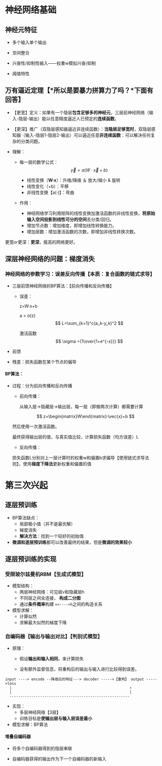 # 神经网络基础

## 神经元特征

- 多个输入单个输出

- 空间整合
- 兴奋性/抑制性输入——权重w模拟兴奋/抑制
- 阈值特性





## 万有逼近定理【*所以是要暴力拼算力了吗？*下面有回答】

- 【更宽】定义：如果有一个隐层**包含足够多的神经元**，三层前神经网络（输入-隐层-输出）能以任意精度逼近人已预定的**连续函数**。

- 【更深】推广（双隐层感知器逼近非连续函数）：**当隐层足够宽时**，双隐层感知器（输入-隐层1-隐层2-输出）可以逼近任意**非连续函数**：可以解决任何复杂的分类问题。

- 理解：

  - 每一层的数学公式：
    $$
    \vec{y}=a(W· \vec{x}+b)
    $$

    - 线性变换（**W·x**）：升维/降维 ＆ 放大/缩小 & 旋转
    - 线性变化（+b）：平移
    - 非线性变换【a(·)】：弯曲

  - 作用：

    - 神经网络学习利用矩阵的线性变换加激活函数的非线性变换，**将原始输入空间投影到线性可分的空间**去分类/回归。
    - 增加节点数：增加维度，即增加线性转换能力。
    - 增加层数：增加激活函数的次数，即增加非线性转换次数。



更宽or更深：**更深**，瘦高的网络更好。



## 深层神经网络的问题：梯度消失

### 神经网络的参数学习：误差反向传播【本质：复合函数的链式求导】

- 三层前馈神经网络的BP算法：【前向传播和反向传播】

  - 误差：

    z=W·x+b

    a = σ(z)
    $$
    L=\sum_{k=1}^c(a_k-y_k)^2
    $$
    

    激活函数
    $$
    \sigma ={1\over{1+e^{-x}}}
    $$
  
- 前馈
  
- 残差：损失函数在某个节点的偏导

#### BP算法：

- 过程：分为前向传播和反向传播

  - 前向传播：

    从输入层→隐藏层→输出层，每一层（即做两次计算）都需要计算

  $$
  z=\begin{matrix}W\end{matrix}·\vec{x}+b
  $$

  然后使用一次激活函数。

  最终获得输出层的值，与真实值比较，计算损失函数（均方误差）L

  - 反向传播：

  损失函数L分别对上一层计算时的权重w和偏置b求偏导【使用链式求导法则】，使用**梯度下降法**更新权重和偏置的值



# 第三次兴起

## 逐层预训练

- BP算法缺点：
  - 局部极小值（并不是最优解）
  - 梯度消失
  - **解决方法**：找到一个较好的初始值
- **微调和逐层预训练**都可以改善最终的结果，但是**微调的效果较小**

## 逐层预训练的实现

### 受限玻尔兹曼机RBM【生成式模型】

- 模型结构：
  - 两层神经网络：可见层v和隐藏层h
  - 不同层之间全连接， **构成二分图**
  - 通过**条件概率**构建 ` v<---->h `之间的构造关系
- 模型求解：
  - 计算似然
  - 求解最大似然的梯度下降

### 自编码器【输出与输出对比】【判别式模型】

- 原理：

  - 假设**输出和输入相同**，来计算损失

  - 没有额外监督信息，将重构后的输出与输入进行比较得到误差。

```
input ----> encode --降维后的特征---> decoder ----->【重构】 output ----->loss
  |                                                      ↑  
  |                                                      |
  -------------------------------------------------------
```

- 实现：
  - 多层神经网络【3层】
  - 训练目标是**使输出层与输入层误差最小**
- 模型求解：BP算法

#### 堆叠自编码器

- 将多个自编码器得到的隐层串联

- 自编码器获得的输出作为下一个自编码器的新输入
